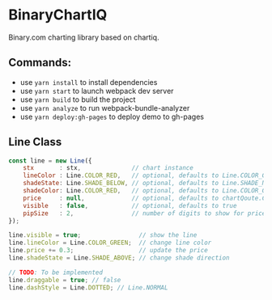# BinaryChartIQ

Binary.com charting library based on chartiq.

## Commands:
- use `yarn install` to install dependencies
- use `yarn start` to launch webpack dev server
- use `yarn build` to build the project
- use `yarn analyze` to run webpack-bundle-analyzer
- use `yarn deploy:gh-pages` to deploy demo to gh-pages

## Line Class
```js
const line = new Line({
    stx       : stx,              // chart instance
    lineColor : Line.COLOR_RED,   // optional, defaults to Line.COLOR_GREEN
    shadeState: Line.SHADE_BELOW, // optional, defaults to Line.SHADE_NONE
    shadeColor: Line.COLOR_RED,   // optional, defaults to Line.COLOR_GREEN
    price     : null,             // optional, defaults to chartQoute.Close
    visible   : false,            // optional, defaults to true   
    pipSize   : 2,                // number of digits to show for price
});

line.visible = true;                // show the line
line.lineColor = Line.COLOR_GREEN;  // change line color
line.price += 0.3;                  // update the price
line.shadeState = Line.SHADE_ABOVE; // change shade direction

// TODO: To be implemented
line.draggable = true; // false
line.dashStyle = Line.DOTTED; // Line.NORMAL
```
